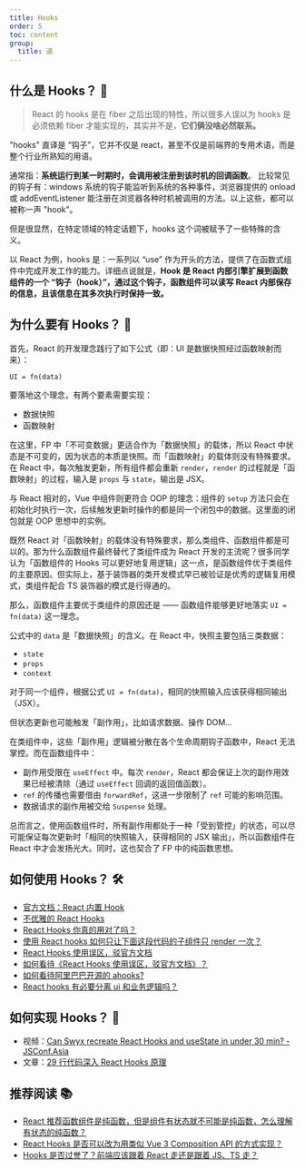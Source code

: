 ```yaml
---
title: Hooks
order: 5
toc: content
group:
  title: 道
---
```


## 什么是 Hooks？ 🤔

> React 的 hooks 是在 fiber 之后出现的特性，所以很多人误以为 hooks 是必须依赖 fiber 才能实现的，其实并不是，**它们俩没啥必然联系。**

"hooks" 直译是 “钩子”，它并不仅是 react，甚至不仅是前端界的专用术语，而是整个行业所熟知的用语。

通常指：**系统运行到某一时期时，会调用被注册到该时机的回调函数**。 比较常见的钩子有：windows 系统的钩子能监听到系统的各种事件，浏览器提供的 onload 或 addEventListener 能注册在浏览器各种时机被调用的方法。以上这些，都可以被称一声 "hook"。

但是很显然，在特定领域的特定话题下，hooks 这个词被赋予了一些特殊的含义。

以 React 为例，hooks 是：一系列以 “use” 作为开头的方法，提供了在函数式组件中完成开发工作的能力。详细点说就是，**Hook 是 React 内部引擎扩展到函数组件的一个 “钩子（hook）”，通过这个钩子，函数组件可以读写 React 内部保存的信息，且该信息在其多次执行时保持一致。**

## 为什么要有 Hooks？ 🌟

首先，React 的开发理念践行了如下公式（即：UI 是数据快照经过函数映射而来）：

```plaintext
UI = fn(data)
```

要落地这个理念，有两个要素需要实现：

- 数据快照
- 函数映射

在这里，FP 中「不可变数据」更适合作为「数据快照」的载体，所以 React 中状态是不可变的，因为状态的本质是快照。而「函数映射」的载体则没有特殊要求。在 React 中，每次触发更新，所有组件都会重新 `render`，`render` 的过程就是「函数映射」的过程，输入是 `props` 与 `state`，输出是 JSX。

与 React 相对的，Vue 中组件则更符合 OOP 的理念：组件的 `setup` 方法只会在初始化时执行一次，后续触发更新时操作的都是同一个闭包中的数据。这里面的闭包就是 OOP 思想中的实例。

既然 React 对「函数映射」的载体没有特殊要求，那么类组件、函数组件都是可以的。那为什么函数组件最终替代了类组件成为 React 开发的主流呢？很多同学认为「函数组件的 Hooks 可以更好地复用逻辑」这一点，是函数组件优于类组件的主要原因。但实际上，基于装饰器的类开发模式早已被验证是优秀的逻辑复用模式，类组件配合 TS 装饰器的模式是行得通的。

那么，函数组件主要优于类组件的原因还是 —— 函数组件能够更好地落实 `UI = fn(data)` 这一理念。

公式中的 `data` 是「数据快照」的含义。在 React 中，快照主要包括三类数据：

- `state`
- `props`
- `context`

对于同一个组件，根据公式 `UI = fn(data)`，相同的快照输入应该获得相同输出（JSX）。

但状态更新也可能触发「副作用」，比如请求数据、操作 DOM...

在类组件中，这些「副作用」逻辑被分散在各个生命周期钩子函数中，React 无法掌控。而在函数组件中：

- 副作用受限在 `useEffect` 中。每次 `render`，React 都会保证上次的副作用效果已经被清除（通过 `useEffect` 回调的返回值函数）。
- `ref` 的传播也需要借由 `forwardRef`，这进一步限制了 `ref` 可能的影响范围。
- 数据请求的副作用被交给 `Suspense` 处理。

总而言之，使用函数组件时，所有副作用都处于一种「受到管控」的状态，可以尽可能保证每次更新时「相同的快照输入，获得相同的 JSX 输出」，所以函数组件在 React 中才会发扬光大。同时，这也契合了 FP 中的纯函数思想。

## 如何使用 Hooks？ 🛠️

- [官方文档：React 内置 Hook](https://zh-hans.react.dev/reference/react/hooks)
- [不优雅的 React Hooks](https://zhuanlan.zhihu.com/p/455317250)
- [React Hooks 你真的用对了吗？](https://zhuanlan.zhihu.com/p/85969406)
- [使用 React hooks 如何只让下面这段代码的子组件只 render 一次？](https://www.zhihu.com/question/444068787)
- [React Hooks 使用误区，驳官方文档](https://zhuanlan.zhihu.com/p/450513902)
- [如何看待《React Hooks 使用误区，驳官方文档》？](https://www.zhihu.com/question/508780830/answer/2469880671)
- [如何看待阿里巴巴开源的 ahooks?](https://www.zhihu.com/question/406884512)
- [React hooks 有必要分离 ui 和业务逻辑吗？](https://www.zhihu.com/question/561700319)

## 如何实现 Hooks？ 🔨

- 视频：[Can Swyx recreate React Hooks and useState in under 30 min? - JSConf.Asia](https://www.youtube.com/watch?v=KJP1E-Y-xyo)
- 文章：[29 行代码深入 React Hooks 原理](https://zhuanlan.zhihu.com/p/127255755)

## 推荐阅读 📚

- [React 推荐函数组件是纯函数，但是组件有状态就不可能是纯函数，怎么理解有状态的纯函数？](https://www.zhihu.com/question/537538929/answer/2527746562)
- [React Hooks 是否可以改为用类似 Vue 3 Composition API 的方式实现？](https://www.zhihu.com/question/378861485/answer/1125724740)
- [Hooks 是否过誉了？前端应该跟着 React 走还是跟着 JS、TS 走？](https://www.zhihu.com/question/468249924/answer/1968728853)
